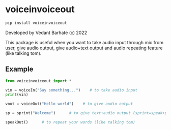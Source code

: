 # voiceinvoiceout


```cmd
pip install voiceinvoiceout
```

Developed by Vedant Barhate (c) 2022

This package is useful when you want to take audio input through mic from user, give audio output, give audio+text output and audio repeating feature (like talking tom).

## Example
```python
from voiceinvoiceout import *

vin = voiceIn("Say something...")    # to take audio input 
print(vin)

vout = voiceOut("Hello world")    # to give audio output

sp = sprint("Welcome")      # to give text+audio output (sprint=speak+print)

speakOut()      # to repeat your words (like talking tom)
```